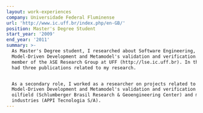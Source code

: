 ```yaml
---
layout: work-experiences
company: Universidade Federal Fluminense
url: 'http://www.ic.uff.br/index.php/en-GB/'
position: Master's Degree Student
start_year: '2009'
end_year: '2011'
summary: >-
  As Master's Degree student, I researched about Software Engineering,
  Model-Driven Development and Metamodel's validation and verification. I was a
  member of the λSE Research Group at UFF (http://lse.ic.uff.br). In the end, we
  had three publications related to my research.


  As a secondary role, I worked as a researcher on projects related to
  Model-Driven Development and Metamodel's validation and verification in
  oilfield (Schlumberger Brasil Research & Geoengineering Center) and mobile
  industries (APPI Tecnologia S/A).
---
```


